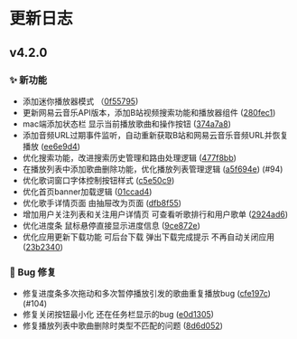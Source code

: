 # 更新日志

## v4.2.0

### ✨ 新功能
- 添加迷你播放器模式 （[0f55795](https://github.com/algerkong/AlgerMusicPlayer/commit/0f55795))
- 更新网易云音乐API版本，添加B站视频搜索功能和播放器组件 ([280fec1](https://github.com/algerkong/AlgerMusicPlayer/commit/280fec1))
- mac端添加状态栏 显示当前播放歌曲和操作按钮 ([374a7a8](https://github.com/algerkong/AlgerMusicPlayer/commit/374a7a8))
- 添加音频URL过期事件监听，自动重新获取B站和网易云音乐音频URL并恢复播放 ([ee6e9d4](https://github.com/algerkong/AlgerMusicPlayer/commit/ee6e9d4))
- 优化搜索功能，改进搜索历史管理和路由处理逻辑 ([477f8bb](https://github.com/algerkong/AlgerMusicPlayer/commit/477f8bb))
- 在播放列表中添加歌曲删除功能，优化播放列表管理逻辑 ([a5f694e](https://github.com/algerkong/AlgerMusicPlayer/commit/a5f694e)) (#94)
- 优化歌词窗口字体控制按钮样式 ([c5e50c9](https://github.com/algerkong/AlgerMusicPlayer/commit/c5e50c9))
- 优化首页banner加载逻辑 ([01ccad4](https://github.com/algerkong/AlgerMusicPlayer/commit/01ccad4))
- 优化歌手详情页面 由抽屉改为页面 ([dfb8f55](https://github.com/algerkong/AlgerMusicPlayer/commit/dfb8f55))
- 增加用户关注列表和关注用户详情页 可查看听歌排行和用户歌单 ([2924ad6](https://github.com/algerkong/AlgerMusicPlayer/commit/2924ad6))
- 优化进度条 鼠标悬停直接显示进度信息 ([9ce872e](https://github.com/algerkong/AlgerMusicPlayer/commit/9ce872e))
- 优化应用更新下载功能 可后台下载 弹出下载完成提示 不再自动关闭应用 ([23b2340](https://github.com/algerkong/AlgerMusicPlayer/commit/23b2340))

### 🐛 Bug 修复
- 修复进度条多次拖动和多次暂停播放引发的歌曲重复播放bug ([cfe197c](https://github.com/algerkong/AlgerMusicPlayer/commit/cfe197c)) (#104)
- 修复关闭按钮最小化 还在任务栏显示的bug ([e0d1305](https://github.com/algerkong/AlgerMusicPlayer/commit/e0d1305))
- 修复播放列表中歌曲删除时类型不匹配的问题 ([8d6d052](https://github.com/algerkong/AlgerMusicPlayer/commit/8d6d052))